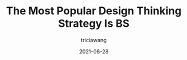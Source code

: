 ---
author: triciawang
date: 2021-06-28
publisher: fastcompany
tags:
  - design
  - strategies
target_url: https://www.fastcompany.com/90649969/the-most-popular-design-thinking-strategy-is-bs
title: The Most Popular Design Thinking Strategy Is BS
---